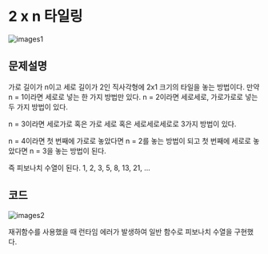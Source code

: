 # 2 x n 타일링
![images1](https://user-images.githubusercontent.com/123911778/270855080-f24de08f-7b07-43ef-86c8-69fb985cf8e0.PNG)

## 문제설명
가로 길이가 n이고 세로 길이가 2인 직사각형에 2x1 크기의 타일을 놓는 방법이다.
만약 n = 1이라면 세로로 넣는 한 가지 방법만 있다.
n = 2이라면 세로세로, 가로가로로 넣는 두 가지 방법이 있다.

n = 3이라면 세로가로 혹은 가로 세로 혹은 세로세로세로로 3가지 방법이 있다.

n = 4이라면 첫 번째에 가로로 놓았다면 n = 2를 놓는 방법이 되고
첫 번째에 세로로 놓았다면 n = 3을 놓는 방법이 된다.

즉 피보나치 수열이 된다.
1, 2, 3, 5, 8, 13, 21, ...

## 코드
![images2](https://user-images.githubusercontent.com/123911778/270855077-480c9b24-9931-401d-a16b-949ef3d79afc.PNG)

재귀함수를 사용했을 때 런타임 에러가 발생하여 일반 함수로 피보나치 수열을 구현했다.

